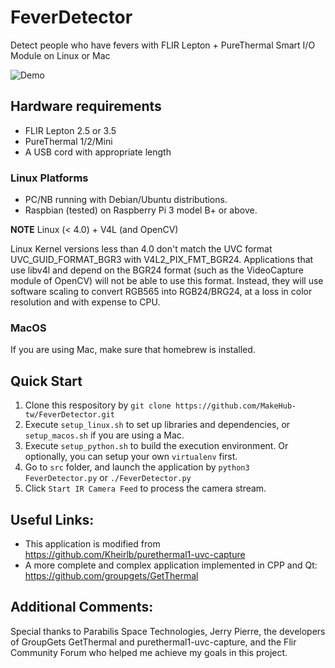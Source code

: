 # FeverDetector

Detect people who have fevers with FLIR Lepton + PureThermal Smart I/O Module on Linux or Mac

![Demo](images/demo.png)

## Hardware requirements

- FLIR Lepton 2.5 or 3.5
- PureThermal 1/2/Mini
- A USB cord with appropriate length

### Linux Platforms

- PC/NB running with Debian/Ubuntu distributions.
- Raspbian (tested) on Raspberry Pi 3 model B+ or above.

__NOTE__ Linux (< 4.0) + V4L (and OpenCV)

Linux Kernel versions less than 4.0 don't match the UVC format UVC_GUID_FORMAT_BGR3 with V4L2_PIX_FMT_BGR24. Applications that use libv4l and depend on the BGR24 format (such as the VideoCapture module of OpenCV) will not be able to use this format. Instead, they will use software scaling to convert RGB565 into RGB24/BRG24, at a loss in color resolution and with expense to CPU.

### MacOS

If you are using Mac, make sure that homebrew is installed.

## Quick Start

1. Clone this respository by `git clone https://github.com/MakeHub-tw/FeverDetector.git`
2. Execute `setup_linux.sh` to set up libraries and dependencies, or `setup_macos.sh` if you are using a Mac.
3. Execute `setup_python.sh` to build the execution environment. Or optionally, you can setup your own `virtualenv` first.
4. Go to `src` folder, and launch the application by `python3 FeverDetector.py` or `./FeverDetector.py`
5. Click `Start IR Camera Feed` to process the camera stream.

## Useful Links:

- This application is modified from <https://github.com/Kheirlb/purethermal1-uvc-capture>
- A more complete and complex application implemented in CPP and Qt: <https://github.com/groupgets/GetThermal>

## Additional Comments:

Special thanks to Parabilis Space Technologies, Jerry Pierre, the developers of GroupGets GetThermal and purethermal1-uvc-capture, and the Flir Community Forum who helped me achieve my goals in this project.
